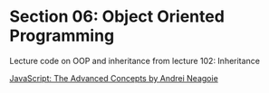 # Section 06: Object Oriented Programming
Lecture code on OOP and inheritance from lecture 102: Inheritance

[JavaScript: The Advanced Concepts by Andrei Neagoie](https://www.udemy.com/course/advanced-javascript-concepts/)
